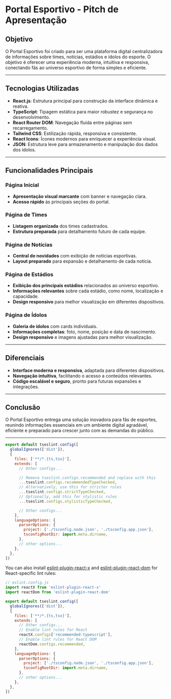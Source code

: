 # Portal Esportivo - Pitch de Apresentação

## Objetivo

O Portal Esportivo foi criado para ser uma plataforma digital centralizadora de informações sobre times, notícias, estádios e ídolos do esporte. O objetivo é oferecer uma experiência moderna, intuitiva e responsiva, conectando fãs ao universo esportivo de forma simples e eficiente.

---

## Tecnologias Utilizadas

- **React.js**: Estrutura principal para construção da interface dinâmica e reativa.
- **TypeScript**: Tipagem estática para maior robustez e segurança no desenvolvimento.
- **React Router DOM**: Navegação fluida entre páginas sem recarregamento.
- **Tailwind CSS**: Estilização rápida, responsiva e consistente.
- **React Icons**: Ícones modernos para enriquecer a experiência visual.
- **JSON**: Estrutura leve para armazenamento e manipulação dos dados dos ídolos.

---

## Funcionalidades Principais

### Página Inicial
- **Apresentação visual marcante** com banner e navegação clara.
- **Acesso rápido** às principais seções do portal.

### Página de Times
- **Listagem organizada** dos times cadastrados.
- **Estrutura preparada** para detalhamento futuro de cada equipe.

### Página de Notícias
- **Central de novidades** com exibição de notícias esportivas.
- **Layout preparado** para expansão e detalhamento de cada notícia.

### Página de Estádios
- **Exibição dos principais estádios** relacionados ao universo esportivo.
- **Informações relevantes** sobre cada estádio, como nome, localização e capacidade.
- **Design responsivo** para melhor visualização em diferentes dispositivos.

### Página de Ídolos
- **Galeria de ídolos** com cards individuais.
- **Informações completas**: foto, nome, posição e data de nascimento.
- **Design responsivo** e imagens ajustadas para melhor visualização.

---

## Diferenciais

- **Interface moderna e responsiva**, adaptada para diferentes dispositivos.
- **Navegação intuitiva**, facilitando o acesso a conteúdos relevantes.
- **Código escalável e seguro**, pronto para futuras expansões e integrações.

---

## Conclusão

O Portal Esportivo entrega uma solução inovadora para fãs de esportes, reunindo informações essenciais em um ambiente digital agradável, eficiente e preparado para crescer junto com as demandas do público.

---
```js
export default tseslint.config([
  globalIgnores(['dist']),
  {
    files: ['**/*.{ts,tsx}'],
    extends: [
      // Other configs...

      // Remove tseslint.configs.recommended and replace with this
      ...tseslint.configs.recommendedTypeChecked,
      // Alternatively, use this for stricter rules
      ...tseslint.configs.strictTypeChecked,
      // Optionally, add this for stylistic rules
      ...tseslint.configs.stylisticTypeChecked,

      // Other configs...
    ],
    languageOptions: {
      parserOptions: {
        project: ['./tsconfig.node.json', './tsconfig.app.json'],
        tsconfigRootDir: import.meta.dirname,
      },
      // other options...
    },
  },
])
```

You can also install [eslint-plugin-react-x](https://github.com/Rel1cx/eslint-react/tree/main/packages/plugins/eslint-plugin-react-x) and [eslint-plugin-react-dom](https://github.com/Rel1cx/eslint-react/tree/main/packages/plugins/eslint-plugin-react-dom) for React-specific lint rules:

```js
// eslint.config.js
import reactX from 'eslint-plugin-react-x'
import reactDom from 'eslint-plugin-react-dom'

export default tseslint.config([
  globalIgnores(['dist']),
  {
    files: ['**/*.{ts,tsx}'],
    extends: [
      // Other configs...
      // Enable lint rules for React
      reactX.configs['recommended-typescript'],
      // Enable lint rules for React DOM
      reactDom.configs.recommended,
    ],
    languageOptions: {
      parserOptions: {
        project: ['./tsconfig.node.json', './tsconfig.app.json'],
        tsconfigRootDir: import.meta.dirname,
      },
      // other options...
    },
  },
])
```
